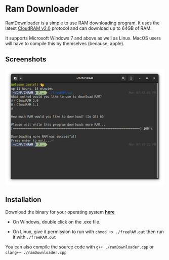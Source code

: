 # Ram Downloader
RamDownloader is a simple to use RAM downloading program. It uses the latest
[CloudRAM v2.0](https://www.youtube.com/watch?v=dQw4w9WgXcQ) protocol and can download up to 64GB of RAM.

It supports
Microsoft Windows 7 and above as well as Linux. MacOS users will have to
compile this by themselves (because, apple).

## Screenshots
![RAM screenshot](/Screenshots/RAM.png)

## Installation
Download the binary for your operating system [**here**](https://github.com/daniel071/ramDownloader/releases/)

- On Windows, double click on the .exe file.

- On Linux, give it permission to run with `chmod +x ./freeRAM.out` then run it with `./freeRAM.out`

You can also compile the source code with `g++ ./ramDownloader.cpp` or `clang++ ./ramDownloader.cpp`
